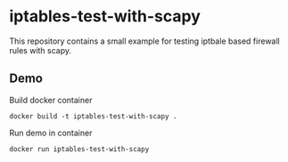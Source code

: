 # iptables-test-with-scapy

This repository contains a small example for testing iptbale based firewall rules
with scapy.

## Demo

Build docker container

```
docker build -t iptables-test-with-scapy .
```

Run demo in container

```
docker run iptables-test-with-scapy
```
